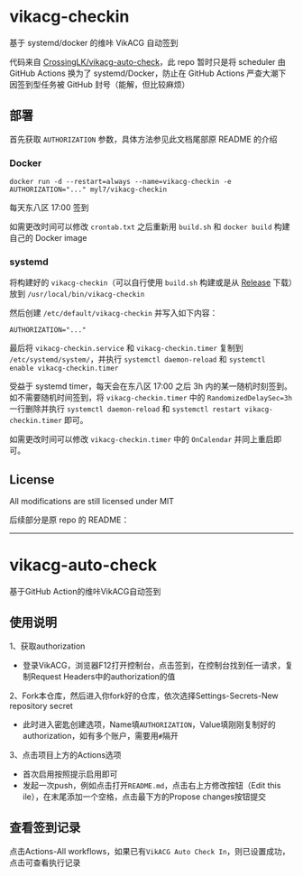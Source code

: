 # vikacg-checkin

基于 systemd/docker 的维咔 VikACG 自动签到

代码来自 [CrossingLK/vikacg-auto-check](https://github.com/CrossingLK/vikacg-auto-check)，此 repo 暂时只是将 scheduler 由 GitHub Actions 换为了 systemd/Docker，防止在 GitHub Actions 严查大潮下因签到型任务被 GitHub 封号（能解，但比较麻烦）

## 部署

首先获取 `AUTHORIZATION` 参数，具体方法参见此文档尾部原 README 的介绍

### Docker

```
docker run -d --restart=always --name=vikacg-checkin -e AUTHORIZATION="..." myl7/vikacg-checkin
```

每天东八区 17:00 签到

如需更改时间可以修改 `crontab.txt` 之后重新用 `build.sh` 和 `docker build` 构建自己的 Docker image

### systemd

将构建好的 `vikacg-checkin`（可以自行使用 `build.sh` 构建或是从 [Release](https://github.com/myl7/vikacg-checkin/releases) 下载）放到 `/usr/local/bin/vikacg-checkin`

然后创建 `/etc/default/vikacg-checkin` 并写入如下内容：

```
AUTHORIZATION="..."
```

最后将 `vikacg-checkin.service` 和 `vikacg-checkin.timer` 复制到 `/etc/systemd/system/`，并执行 `systemctl daemon-reload` 和 `systemctl enable vikacg-checkin.timer`

受益于 systemd timer，每天会在东八区 17:00 之后 3h 内的某一随机时刻签到。
如不需要随机时间签到，将 `vikacg-checkin.timer` 中的 `RandomizedDelaySec=3h` 一行删除并执行 `systemctl daemon-reload` 和 `systemctl restart vikacg-checkin.timer` 即可。

如需更改时间可以修改 `vikacg-checkin.timer` 中的 `OnCalendar` 并同上重启即可。

## License

All modifications are still licensed under MIT

后续部分是原 repo 的 README：

---

# vikacg-auto-check

基于GitHub Action的维咔VikACG自动签到

## 使用说明

1、获取authorization

- 登录VikACG，浏览器F12打开控制台，点击签到，在控制台找到任一请求，复制Request Headers中的authorization的值

2、Fork本仓库，然后进入你fork好的仓库，依次选择Settings-Secrets-New repository secret

- 此时进入密匙创建选项，Name填`AUTHORIZATION`，Value填刚刚复制好的authorization，如有多个账户，需要用`#`隔开

3、点击项目上方的Actions选项

- 首次启用按照提示启用即可
- 发起一次push，例如点击打开`README.md`，点击右上方修改按钮（Edit this ile），在末尾添加一个空格，点击最下方的Propose changes按钮提交

## 查看签到记录

点击Actions-All workflows，如果已有`VikACG Auto Check In`，则已设置成功，点击可查看执行记录
